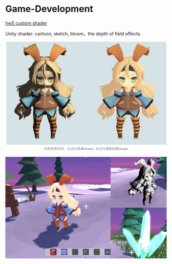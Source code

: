 # Game-Development

[hw5 custom shader](https://github.com/echo-xiao9/Game-Development/blob/main/hw5_custom_shader/518431910002_Kangyixiao_hw5/hw5_%E8%87%AA%E5%AE%9A%E4%B9%89shader.pdf)

Unity shader: cartoon, sketch, bloom，the depth of field effects. 

![image-20220724153005082](README.assets/image-20220724153005082.png)

![image-20220724153104807](README.assets/image-20220724153104807.png)
